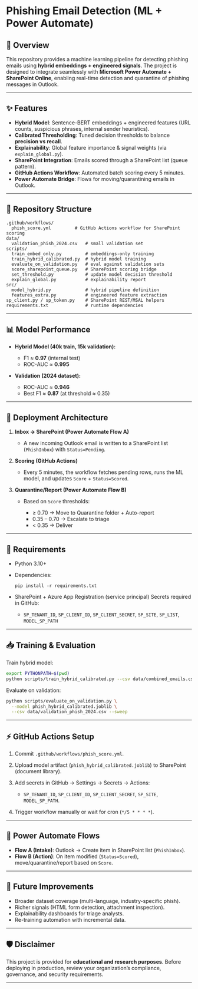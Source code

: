 # Phishing Email Detection (ML + Power Automate)

## 📌 Overview

This repository provides a machine learning pipeline for detecting phishing emails using **hybrid embeddings + engineered signals**.
The project is designed to integrate seamlessly with **Microsoft Power Automate + SharePoint Online**, enabling real-time detection and quarantine of phishing messages in Outlook.

---

## ✨ Features

* **Hybrid Model**: Sentence-BERT embeddings + engineered features (URL counts, suspicious phrases, internal sender heuristics).
* **Calibrated Thresholding**: Tuned decision thresholds to balance **precision vs recall**.
* **Explainability**: Global feature importance & signal weights (via `explain_global.py`).
* **SharePoint Integration**: Emails scored through a SharePoint list (queue pattern).
* **GitHub Actions Workflow**: Automated batch scoring every 5 minutes.
* **Power Automate Bridge**: Flows for moving/quarantining emails in Outlook.

---

## 📂 Repository Structure

```
.github/workflows/
  phish_score.yml         # GitHub Actions workflow for SharePoint scoring
data/
  validation_phish_2024.csv   # small validation set
scripts/
  train_embed_only.py         # embeddings-only training
  train_hybrid_calibrated.py  # hybrid model training
  evaluate_on_validation.py   # eval against validation sets
  score_sharepoint_queue.py   # SharePoint scoring bridge
  set_threshold.py            # update model decision threshold
  explain_global.py           # explainability report
src/
  model_hybrid.py             # hybrid pipeline definition
  features_extra.py           # engineered feature extraction
sp_client.py / sp_token.py    # SharePoint REST/MSAL helpers
requirements.txt              # runtime dependencies
```

---

## 📊 Model Performance

* **Hybrid Model (40k train, 15k validation):**

  * F1 ≈ **0.97** (internal test)
  * ROC-AUC ≈ **0.995**
* **Validation (2024 dataset):**

  * ROC-AUC ≈ **0.946**
  * Best F1 ≈ **0.87** (at threshold ≈ 0.35)

---

## 🚀 Deployment Architecture

1. **Inbox → SharePoint (Power Automate Flow A)**

   * A new incoming Outlook email is written to a SharePoint list (`PhishInbox`) with `Status=Pending`.
2. **Scoring (GitHub Actions)**

   * Every 5 minutes, the workflow fetches pending rows, runs the ML model, and updates `Score` + `Status=Scored`.
3. **Quarantine/Report (Power Automate Flow B)**

   * Based on `Score` thresholds:

     * ≥ 0.70 → Move to Quarantine folder + Auto-report
     * 0.35 – 0.70 → Escalate to triage
     * < 0.35 → Deliver

---

## 🔧 Requirements

* Python 3.10+
* Dependencies:

  ```
  pip install -r requirements.txt
  ```
* SharePoint + Azure App Registration (service principal)
  Secrets required in GitHub:

  * `SP_TENANT_ID`, `SP_CLIENT_ID`, `SP_CLIENT_SECRET`, `SP_SITE`, `SP_LIST`, `MODEL_SP_PATH`

---

## 📥 Training & Evaluation

Train hybrid model:

```bash
export PYTHONPATH=$(pwd)
python scripts/train_hybrid_calibrated.py --csv data/combined_emails.csv --use_signals
```

Evaluate on validation:

```bash
python scripts/evaluate_on_validation.py \
  --model phish_hybrid_calibrated.joblib \
  --csv data/validation_phish_2024.csv --sweep
```

---

## ⚡ GitHub Actions Setup

1. Commit `.github/workflows/phish_score.yml`.
2. Upload model artifact (`phish_hybrid_calibrated.joblib`) to SharePoint (document library).
3. Add secrets in GitHub → Settings → Secrets → Actions:

   * `SP_TENANT_ID`, `SP_CLIENT_ID`, `SP_CLIENT_SECRET`, `SP_SITE`, `MODEL_SP_PATH`.
4. Trigger workflow manually or wait for cron (`*/5 * * * *`).

---

## 📌 Power Automate Flows

* **Flow A (Intake)**: Outlook → Create item in SharePoint list (`PhishInbox`).
* **Flow B (Action)**: On item modified (`Status=Scored`), move/quarantine/report based on `Score`.

---

## 🔮 Future Improvements

* Broader dataset coverage (multi-language, industry-specific phish).
* Richer signals (HTML form detection, attachment inspection).
* Explainability dashboards for triage analysts.
* Re-training automation with incremental data.

---

## 🛡️ Disclaimer

This project is provided for **educational and research purposes**.
Before deploying in production, review your organization’s compliance, governance, and security requirements.

---

